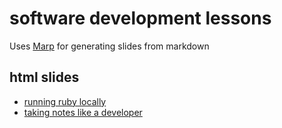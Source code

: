 # software development lessons

Uses [Marp](https://github.com/marp-team/marp-cli) for generating slides from markdown

## html slides
* [running ruby locally](./running-ruby-locally/running-ruby-locally.html)
* [taking notes like a developer](./taking-notes-like-a-developer/taking-notes-like-a-developer.html)
